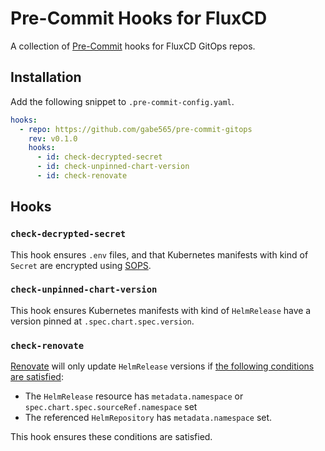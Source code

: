 # Pre-Commit Hooks for FluxCD

A collection of [Pre-Commit](https://pre-commit.com) hooks for FluxCD GitOps repos.

## Installation

Add the following snippet to `.pre-commit-config.yaml`.

```yaml
hooks:
  - repo: https://github.com/gabe565/pre-commit-gitops
    rev: v0.1.0
    hooks:
      - id: check-decrypted-secret
      - id: check-unpinned-chart-version
      - id: check-renovate
```

## Hooks

### `check-decrypted-secret`

This hook ensures `.env` files, and that Kubernetes manifests with kind of `Secret` are encrypted using [SOPS](https://github.com/getsops/sops).

### `check-unpinned-chart-version`

This hook ensures Kubernetes manifests with kind of `HelmRelease` have a version pinned at `.spec.chart.spec.version`.

### `check-renovate`

[Renovate](https://docs.renovatebot.com/) will only update `HelmRelease` versions if [the following conditions are satisfied](https://docs.renovatebot.com/modules/manager/flux/#helmrelease-support):
- The `HelmRelease` resource has `metadata.namespace` or `spec.chart.spec.sourceRef.namespace` set
- The referenced `HelmRepository` has `metadata.namespace` set.

This hook ensures these conditions are satisfied.
